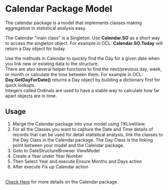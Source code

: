 
# Calendar Package Model
The calendar package is a model that implements classes making aggregation in statistical analysis easy.



The Calendar "main class" is a Singleton. Use **Calendar.SO** as a short way to access the singleton object.
For example in OCL: **Calendar.SO.Today** will return a Day object for today.  

Use the methods in Calendar to quickly find the Day for a given date when you link new or existing data to the structure.  
There are also several helper functions to find the next/previous day, week, or month or calculate the time between them.
For example in OCL: **Day.GetDayForDate()** returns a Day object by building a dictionary first for quick lookups.    
Integers called Ordinals are used to have a stable way to calculate how far apart objects are in time.


## Usage
1. Merge the Calendar package into your model using TKLiveView.
2. For all the Classes you want to capture the Date and Time details of records that can be used for detail statistical analysis, link the classes to the Day Class in the Calendar package. The Day Class is the linking point between your model and the Calendar package.
3. Goto to DateStructureBrowser ViewModel
4. Create a Year under Year Number
5. Then Select Year and execute Ensure Months and Days action
6. After execute Fix up Calendar action <br><br>


[Check Here](https://wiki.mdriven.net/Calendar_package) for more details on the Calendar package.